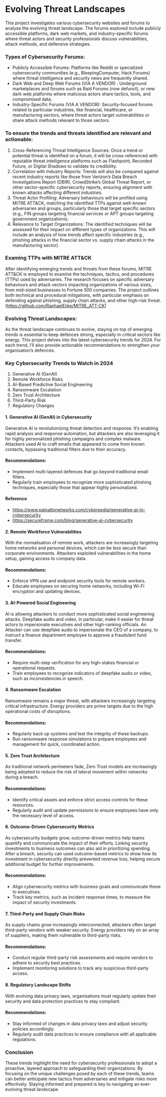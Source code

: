 # Evolving Threat Landscapes
This project investigates various cybersecurity websites and forums to analyse the evolving threat landscape. The forums explored include publicly accessible platforms, dark web markets, and industry-specific forums where threat actors and security professionals discuss vulnerabilities, attack methods, and defensive strategies. 


### Types of Cybersecurity Forums:
-	Publicly Accessible Forums: Platforms like Reddit or specialized cybersecurity communities (e.g., BleepingComputer, Hack Forums) where threat intelligence and security news are frequently shared.
-	Dark Web and Deep Web Forums (VIA A VENDOR) : Underground marketplaces and forums such as Raid Forums (now defunct), or new dark web platforms where malicious actors share tactics, tools, and compromised data.
-	Industry-Specific Forums (VIA A VENDOR): Security-focused forums related to particular industries, like financial, healthcare, or manufacturing sectors, where threat actors target vulnerabilities or share attack methods relevant to those sectors.


### To ensure the trends and threats identified are relevant and actionable:
1.	Cross-Referencing Threat Intelligence Sources: Once a trend or potential threat is identified on a forum, it will be cross-referenced with reputable threat intelligence platforms such as Flashpoint, Recorded Future, or Digital Shadows to validate its credibility.
2.	Correlation with Industry Reports: Trends will also be compared against recent industry reports like those from Verizon’s Data Breach Investigations Report (DBIR), CrowdStrike’s Global Threat Report, or other sector-specific cybersecurity reports, ensuring alignment with known attacks affecting different industries.
3.	Threat Actor Profiling: Adversary behaviours will be profiled using MITRE ATT&CK, matching the identified TTPs against well-known adversaries and groups, particularly those that target specific sectors (e.g., FIN groups targeting financial services or APT groups targeting government organizations).
4.	Relevance to Target Organizations: The identified techniques will be assessed for their impact on different types of organizations. This will include an analysis of how trends affect specific industries (e.g., phishing attacks in the financial sector vs. supply chain attacks in the manufacturing sector).

### Examing TTPs with MITRE ATT&CK

After identifying emerging trends and threats from these forums, MITRE ATT&CK is employed to examine the techniques, tactics, and procedures (TTPs) used by adversaries. The research focuses on specific adversary behaviours and attack vectors impacting organizations of various sizes, from mid-sized businesses to Fortune 500 companies. The project outlines both technical and procedural mitigations, with particular emphasis on defending against phishing, supply chain attacks, and other high-risk threat. (https://github.com/RaphaelEjike/MITRE_ATT-CK)


### Evolving Threat Landscapes: 

As the threat landscape continues to evolve, staying on top of emerging trends is essential to keep defences strong, especially in critical sectors like energy. This project delves into the latest cybersecurity trends for 2024. For each trend, I’ll also provide actionable recommendations to strengthen your organisation’s defences.

### Key Cybersecurity Trends to Watch in 2024

1. Generative AI (GenAI)
2. Remote Workforce Risks
3. AI-Based Predictive Social Engineering
4. Ransomware Escalation
5. Zero Trust Architecture
6. Third-Party Risk
7. Regulatory Changes


#### 1. Generative AI (GenAI) in Cybersecurity
Generative AI is revolutionizing threat detection and response. It’s enabling rapid analysis and response automation, but attackers are also leveraging it for highly personalized phishing campaigns and complex malware. Attackers used AI to craft emails that appeared to come from known contacts, bypassing traditional filters due to their accuracy.
#### Recommendations:
-	Implement multi-layered defences that go beyond traditional email filters.
-	Regularly train employees to recognize more sophisticated phishing techniques, especially those that appear highly personalized.
  #### Reference
- https://www.paloaltonetworks.com/cyberpedia/generative-ai-in-cybersecurity
- https://secureframe.com/blog/generative-ai-cybersecurity


#### 2. Remote Workforce Vulnerabilities
With the normalisation of remote work, attackers are increasingly targeting home networks and personal devices, which can be less secure than corporate environments. Attackers exploited vulnerabilities in the home setup, gaining access to company data.
#### Recommendations:
- Enforce VPN use and endpoint security tools for remote workers.
- Educate employees on securing home networks, including Wi-Fi encryption and updating devices.



#### 3. AI-Powered Social Engineering
AI is allowing attackers to conduct more sophisticated social engineering attacks. Deepfake audio and video, in particular, make it easier for threat actors to impersonate executives and other high-ranking officials. An Attacker can use deepfake audio to impersonate the CEO of a company, to instruct a finance department employee to approve a fraudulent fund transfer.
#### Recommendations:
- Require multi-step verification for any high-stakes financial or operational requests.
- Train employees to recognize indicators of deepfake audio or video, such as inconsistencies in speech.



#### 4. Ransomware Escalation
Ransomware remains a major threat, with attackers increasingly targeting critical infrastructure. Energy providers are prime targets due to the high operational costs of disruptions.
#### Recommendations:
- Regularly back up systems and test the integrity of these backups.
- Run ransomware response simulations to prepare employees and management for quick, coordinated action.



#### 5. Zero Trust Architecture
As traditional network perimeters fade, Zero Trust models are increasingly being adopted to reduce the risk of lateral movement within networks during a breach.
#### Recommendations:
- Identify critical assets and enforce strict access controls for these resources.
- Regularly audit and update permissions to ensure employees have only the necessary level of access.



#### 6. Outcome-Driven Cybersecurity Metrics
As cybersecurity budgets grow, outcome-driven metrics help teams quantify and communicate the impact of their efforts. Linking security investments to business outcomes can also aid in prioritizing spending. After a breach, security can used outcome-based metrics to show how its investment in cybersecurity directly prevented revenue loss, helping secure additional budget for further improvements.
#### Recommendations:
- Align cybersecurity metrics with business goals and communicate these to executives.
- Track key metrics, such as incident response times, to measure the impact of security investments.



#### 7. Third-Party and Supply Chain Risks
As supply chains grow increasingly interconnected, attackers often target third-party vendors with weaker security. Energy providers rely on an array of suppliers, making them vulnerable to third-party risks.
#### Recommendations:
- Conduct regular third-party risk assessments and require vendors to adhere to security best practices.
- Implement monitoring solutions to track any suspicious third-party access.



#### 8. Regulatory Landscape Shifts
With evolving data privacy laws, organisations must regularly update their security and data protection practices to stay compliant.
#### Recommendations:
- Stay informed of changes in data privacy laws and adjust security policies accordingly.
- Regularly audit data practices to ensure compliance with all applicable regulations.

### Conclusion
These trends highlight the need for cybersecurity professionals to adopt a proactive, layered approach to safeguarding their organizations. By focusing on the unique challenges posed by each of these trends, teams can better anticipate new tactics from adversaries and mitigate risks more effectively. Staying informed and prepared is key to navigating an ever-evolving threat landscape.



